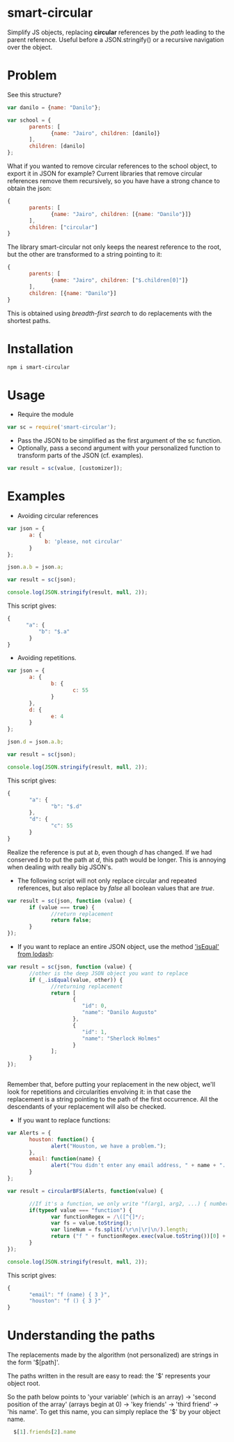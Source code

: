 # smart-circular

Simplify JS objects, replacing **circular** references by the *path* leading to the parent reference. Useful before a JSON.stringify() or a recursive navigation over the object.

# Problem

See this structure?

```javascript
var danilo = {name: "Danilo"};

var school = {
       parents: [
              {name: "Jairo", children: [danilo]}
       ],
       children: [danilo]
};
```

What if you wanted to remove circular references to the school object, to export it in JSON for example? Current libraries that remove circular references remove them recursively, so you have have a strong chance to obtain the json:

```javascript
{
       parents: [
              {name: "Jairo", children: [{name: "Danilo"}]}
       ],
       children: ["circular"]
}
```

The library smart-circular not only keeps the nearest reference to the root, but the other are transformed to a string pointing to it:

```javascript
{
       parents: [
              {name: "Jairo", children: ["$.children[0]"]}
       ],
       children: [{name: "Danilo"}]
}
```

This is obtained using *breadth-first search* to do replacements with the shortest paths.


# Installation

```
npm i smart-circular
```

# Usage 

- Require the module

```javascript
var sc = require('smart-circular');
```

- Pass the JSON to be simplified as the first argument of the sc function.
- Optionally, pass a second argument with your personalized function to transform parts of the JSON (cf. examples).

```javascript
var result = sc(value, [customizer]);
```


# Examples

- Avoiding circular references

```javascript
var json = {
       a: {
            b: 'please, not circular'
       }
};

json.a.b = json.a;

var result = sc(json);

console.log(JSON.stringify(result, null, 2));
```

This script gives:

```javascript
{
      "a": {
          "b": "$.a"
       }
}  
```


- Avoiding repetitions.

```javascript
var json = {
       a: {
              b: {
                     c: 55
              }
       },
       d: {
              e: 4
       }
};

json.d = json.a.b;

var result = sc(json);

console.log(JSON.stringify(result, null, 2));
```

This script gives:

```javascript
{
       "a": {
              "b": "$.d"
       },
       "d": {
              "c": 55
       }
}
```

Realize the reference is put at *b*, even though *d* has changed. If we had conserved *b* to put the path at *d*, this path would be longer. This is annoying when dealing with really big JSON's.

- The following script will not only replace circular and repeated references, but also replace by *false* all boolean values that are *true*.

```javascript
var result = sc(json, function (value) {
       if (value === true) {
              //return replacement
              return false; 
       }
});
```

- If you want to replace an entire JSON object, use the method ['isEqual' from lodash](https://lodash.com/docs#isEqual):

```javascript
var result = sc(json, function (value) {
       //other is the deep JSON object you want to replace
       if (_.isEqual(value, other)) {
              //returning replacement
              return [
                     {
                        "id": 0,
                        "name": "Danilo Augusto"
                     },
                     {
                        "id": 1,
                        "name": "Sherlock Holmes"
                     }
              ];
       }
});
        
```

Remember that, before putting your replacement in the new object, we'll look for repetitions and circularities envolving it: in that case the replacement is a string pointing to the path of the first occurrence. All the descendants of your replacement will also be checked.

- If you want to replace functions:

```javascript
var Alerts = {
       houston: function() {
              alert("Houston, we have a problem.");
       },
       email: function(name) {
              alert("You didn't enter any email address, " + name + ". We're not psychic...");
       }
};

var result = circularBFS(Alerts, function(value) {

       //If it's a function, we only write "f(arg1, arg2, ...) { number of lines }"
       if(typeof value === "function") {
              var functionRegex = /\([^{]*/;
              var fs = value.toString();
              var lineNum = fs.split(/\r\n|\r|\n/).length;
              return ("f " + functionRegex.exec(value.toString())[0] + "{ " + lineNum + " }");
       }
});

console.log(JSON.stringify(result, null, 2));
```

This script gives:

```javascript
{
       "email": "f (name) { 3 }",
       "houston": "f () { 3 }"
}
```

# Understanding the paths

The replacements made by the algorithm (not personalized) are strings in the form '$[path]'.

The paths written in the result are easy to read: the '$' represents your object root. 

So the path below points to 'your variable' (which is an array) → 'second position of the array' (arrays begin at 0) → 'key friends' → 'third friend' → 'his name'. To get this name, you can simply replace the '$' by your object name.

```javascript
  $[1].friends[2].name
```



